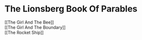 # The Lionsberg Book Of Parables

[[The Girl And The Bee]]  
[[The Girl And The Boundary]]  
[[The Rocket Ship]]  

